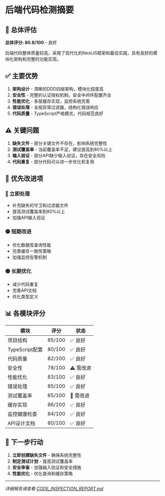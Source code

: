 # 后端代码检测摘要

## 🎯 总体评估

**总体评分: 80.8/100** - 良好

后端代码整体质量较高，采用了现代化的NestJS框架和最佳实践，具有良好的模块化架构和完整的功能实现。

## ✅ 主要优势

1. **架构设计** - 清晰的DDD四层架构，模块化程度高
2. **安全性** - 完整的认证授权机制，安全中间件配置齐全
3. **性能优化** - 多层缓存实现，监控系统完善
4. **错误处理** - 全局异常过滤器，结构化错误响应
5. **代码质量** - TypeScript严格模式，代码规范良好

## ⚠️ 关键问题

1. **缺失文件** - 部分关键文件不存在，影响系统完整性
2. **测试覆盖率** - 当前覆盖率不足，建议提高到80%以上
3. **输入验证** - 部分API缺少输入验证，存在安全风险
4. **代码重复** - 部分代码可以进一步优化和复用

## 🚀 优先改进项

### 🔴 立即处理
- 补充缺失的守卫和过滤器文件
- 提高测试覆盖率到80%以上
- 加强API输入验证

### 🟡 短期改进
- 优化数据库查询性能
- 完善缓存一致性策略
- 加强监控告警机制

### 🟢 长期优化
- 减少代码重复
- 完善API文档
- 优化类型定义

## 📊 各模块评分

| 模块 | 评分 | 状态 |
|------|------|------|
| 项目结构 | 85/100 | ✅ 良好 |
| TypeScript配置 | 80/100 | ✅ 良好 |
| 代码质量 | 82/100 | ✅ 良好 |
| 安全性 | 78/100 | ⚠️ 需改进 |
| 性能优化 | 83/100 | ✅ 良好 |
| 错误处理 | 85/100 | ✅ 良好 |
| 测试覆盖率 | 65/100 | 🔴 需改进 |
| 缓存实现 | 86/100 | ✅ 良好 |
| 监控健康检查 | 84/100 | ✅ 良好 |
| API设计文档 | 80/100 | ✅ 良好 |

## 🎯 下一步行动

1. **立即创建缺失文件** - 确保系统完整性
2. **制定测试计划** - 提高测试覆盖率
3. **安全审查** - 加强输入验证和安全措施
4. **性能优化** - 优化查询和缓存策略

---

*详细报告请查看 [CODE_INSPECTION_REPORT.md](./CODE_INSPECTION_REPORT.md)*